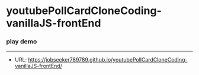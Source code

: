 # youtubePollCardCloneCoding-vanillaJS-frontEnd
### play demo
---
- URL: https://jobseeker789789.github.io/youtubePollCardCloneCoding-vanillaJS-frontEnd/
